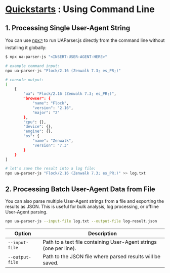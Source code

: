 # [Quickstarts](/intro/quick-start/quick-start) : Using Command Line

## 1. Processing Single User-Agent String

You can use [npx🡥](https://docs.npmjs.com/cli/v10/commands/npx) to run UAParser.js directly from the command line without installing it globally:

```sh [npm]
$ npx ua-parser-js "<INSERT-USER-AGENT-HERE>"
```

```sh [Console ~vscode-icons:file-type-shell~]
# example command input:
npx ua-parser-js "Flock/2.16 (Zenwalk 7.3; es_PR;)"

# console output:
[
    {
        "ua": "Flock/2.16 (Zenwalk 7.3; es_PR;)",
        "browser": {
            "name": "Flock",
            "version": "2.16",
            "major": "2"
        },
        "cpu": {},
        "device": {},
        "engine": {},
        "os": {
            "name": "Zenwalk",
            "version": "7.3"
        }
    }
]

# let's save the result into a log file:
npx ua-parser-js "Flock/2.16 (Zenwalk 7.3; es_PR;)" >> log.txt
```

## 2. Processing Batch User-Agent Data from File

You can also parse multiple User-Agent strings from a file and exporting the results as JSON. This is useful for bulk analysis, log processing, or offline User-Agent parsing.

```sh [Console ~vscode-icons:file-type-shell~]
npx ua-parser-js --input-file log.txt --output-file log-result.json
```

| Option          | Description                                                       |
| --------------- | ----------------------------------------------------------------- |
| `--input-file`  | Path to a text file containing User-Agent strings (one per line). |
| `--output-file` | Path to the JSON file where parsed results will be saved.         |